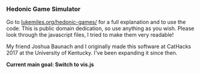 ### Hedonic Game Simulator

Go to
[lukemiles.org/hedonic-games/](http://lukemiles.org/hedonic-games/)
for a full explanation and to use the code.  This is public domain dedication,
so use anything as you wish. Please look through the javascript files, I tried
to make them very readable!

My friend Joshua Baunach and I originally made this software at CatHacks 2017
at the University of Kentucky. I've been expanding it since then.


**Current main goal: Switch to vis.js**
